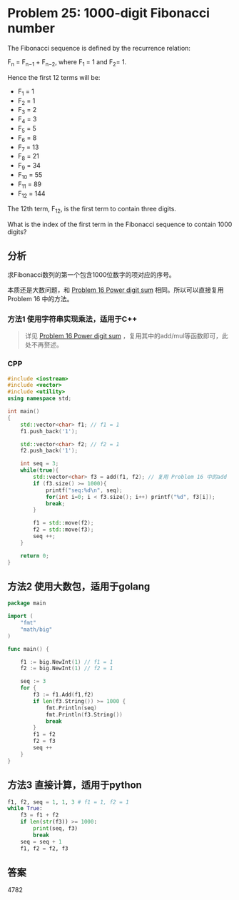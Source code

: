 # Problem 25: 1000-digit Fibonacci number

The Fibonacci sequence is defined by the recurrence relation:

F<sub>n</sub> = F<sub>n−1</sub> + F<sub>n−2</sub>, where F<sub>1</sub> = 1 and F<sub>2</sub>= 1.

Hence the first 12 terms will be:

- F<sub>1</sub> = 1
- F<sub>2</sub> = 1
- F<sub>3</sub> = 2
- F<sub>4</sub> = 3
- F<sub>5</sub> = 5
- F<sub>6</sub> = 8
- F<sub>7</sub> = 13
- F<sub>8</sub> = 21
- F<sub>9</sub> = 34
- F<sub>10</sub> = 55
- F<sub>11</sub> = 89
- F<sub>12</sub> = 144

The 12th term, F<sub>12</sub>, is the first term to contain three digits.

What is the index of the first term in the Fibonacci sequence to contain 1000 digits?


## 分析
求Fibonacci数列的第一个包含1000位数字的项对应的序号。

本质还是大数问题，和 [Problem 16 Power digit sum](http://zhujiangtao.com/problem-16-power-digit-sum/) 相同。所以可以直接复用 Problem 16 中的方法。

### 方法1 使用字符串实现乘法，适用于C++

> 详见 [Problem 16 Power digit sum](http://zhujiangtao.com/problem-16-power-digit-sum/) ，复用其中的add/mul等函数即可，此处不再赘述。

### CPP

```cpp
#include <iostream>
#include <vector>
#include <utility>
using namespace std;

int main()
{
    std::vector<char> f1; // f1 = 1
    f1.push_back('1');

    std::vector<char> f2; // f2 = 1
    f2.push_back('1');

    int seq = 3;
    while(true){
        std::vector<char> f3 = add(f1, f2); // 复用 Problem 16 中的add
        if (f3.size() >= 1000){
            printf("seq:%d\n", seq);
            for(int i=0; i < f3.size(); i++) printf("%d", f3[i]);
            break;
        }

        f1 = std::move(f2);
        f2 = std::move(f3);
        seq ++;
    }

    return 0;
}
```

## 方法2 使用大数包，适用于golang

```go
package main

import (
	"fmt"
	"math/big"
)

func main() {

	f1 := big.NewInt(1) // f1 = 1
	f2 := big.NewInt(1) // f2 = 1

	seq := 3
	for {
		f3 := f1.Add(f1,f2)
		if len(f3.String()) >= 1000 {
			fmt.Println(seq)
			fmt.Println(f3.String())
			break
		}
		f1 = f2
		f2 = f3
		seq ++
	}
}
```

## 方法3 直接计算，适用于python

```python
f1, f2, seq = 1, 1, 3 # f1 = 1, f2 = 1
while True:
    f3 = f1 + f2
    if len(str(f3)) >= 1000:
        print(seq, f3)
        break
    seq = seq + 1
    f1, f2 = f2, f3
```

## 答案
4782